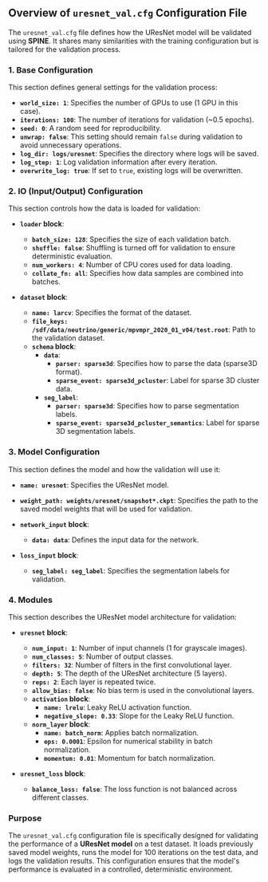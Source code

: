 ## Overview of `uresnet_val.cfg` Configuration File

The `uresnet_val.cfg` file defines how the UResNet model will be validated using **SPINE**. It shares many similarities with the training configuration but is tailored for the validation process.

### 1. Base Configuration
This section defines general settings for the validation process:

- **`world_size: 1`**: Specifies the number of GPUs to use (1 GPU in this case).
- **`iterations: 100`**: The number of iterations for validation (~0.5 epochs).
- **`seed: 0`**: A random seed for reproducibility.
- **`unwrap: false`**: This setting should remain `false` during validation to avoid unnecessary operations.
- **`log_dir: logs/uresnet`**: Specifies the directory where logs will be saved.
- **`log_step: 1`**: Log validation information after every iteration.
- **`overwrite_log: true`**: If set to `true`, existing logs will be overwritten.

### 2. IO (Input/Output) Configuration
This section controls how the data is loaded for validation:

- **`loader` block**:
  - **`batch_size: 128`**: Specifies the size of each validation batch.
  - **`shuffle: false`**: Shuffling is turned off for validation to ensure deterministic evaluation.
  - **`num_workers: 4`**: Number of CPU cores used for data loading.
  - **`collate_fn: all`**: Specifies how data samples are combined into batches.
  
- **`dataset` block**:
  - **`name: larcv`**: Specifies the format of the dataset.
  - **`file_keys: /sdf/data/neutrino/generic/mpvmpr_2020_01_v04/test.root`**: Path to the validation dataset.
  - **`schema` block**:
    - **`data`**:
      - **`parser: sparse3d`**: Specifies how to parse the data (sparse3D format).
      - **`sparse_event: sparse3d_pcluster`**: Label for sparse 3D cluster data.
    - **`seg_label`**:
      - **`parser: sparse3d`**: Specifies how to parse segmentation labels.
      - **`sparse_event: sparse3d_pcluster_semantics`**: Label for sparse 3D segmentation labels.

### 3. Model Configuration
This section defines the model and how the validation will use it:

- **`name: uresnet`**: Specifies the UResNet model.
- **`weight_path: weights/uresnet/snapshot*.ckpt`**: Specifies the path to the saved model weights that will be used for validation.

- **`network_input` block**:
  - **`data: data`**: Defines the input data for the network.
  
- **`loss_input` block**:
  - **`seg_label: seg_label`**: Specifies the segmentation labels for validation.

### 4. Modules
This section describes the UResNet model architecture for validation:

- **`uresnet` block**:
  - **`num_input: 1`**: Number of input channels (1 for grayscale images).
  - **`num_classes: 5`**: Number of output classes.
  - **`filters: 32`**: Number of filters in the first convolutional layer.
  - **`depth: 5`**: The depth of the UResNet architecture (5 layers).
  - **`reps: 2`**: Each layer is repeated twice.
  - **`allow_bias: false`**: No bias term is used in the convolutional layers.
  - **`activation` block**:
    - **`name: lrelu`**: Leaky ReLU activation function.
    - **`negative_slope: 0.33`**: Slope for the Leaky ReLU function.
  - **`norm_layer` block**:
    - **`name: batch_norm`**: Applies batch normalization.
    - **`eps: 0.0001`**: Epsilon for numerical stability in batch normalization.
    - **`momentum: 0.01`**: Momentum for batch normalization.

- **`uresnet_loss` block**:
  - **`balance_loss: false`**: The loss function is not balanced across different classes.

### Purpose
The `uresnet_val.cfg` configuration file is specifically designed for validating the performance of a **UResNet model** on a test dataset. It loads previously saved model weights, runs the model for 100 iterations on the test data, and logs the validation results. This configuration ensures that the model's performance is evaluated in a controlled, deterministic environment.

